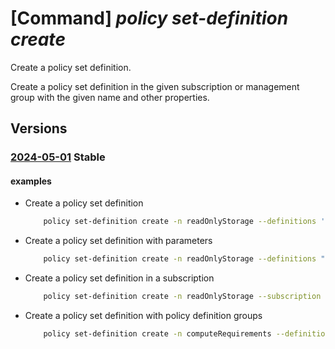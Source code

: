 # [Command] _policy set-definition create_

Create a policy set definition.

Create a policy set definition in the given subscription or management group with the given name and other properties.

## Versions

### [2024-05-01](/Resources/mgmt-plane/L3Byb3ZpZGVycy9taWNyb3NvZnQubWFuYWdlbWVudC9tYW5hZ2VtZW50Z3JvdXBzL3t9L3Byb3ZpZGVycy9taWNyb3NvZnQuYXV0aG9yaXphdGlvbi9wb2xpY3lzZXRkZWZpbml0aW9ucy97fQ==/2024-05-01.xml) **Stable**

<!-- mgmt-plane /providers/microsoft.management/managementgroups/{}/providers/microsoft.authorization/policysetdefinitions/{} 2024-05-01 -->
<!-- mgmt-plane /subscriptions/{}/providers/microsoft.authorization/policysetdefinitions/{} 2024-05-01 -->

#### examples

- Create a policy set definition
    ```bash
        policy set-definition create -n readOnlyStorage --definitions '[ { 'policyDefinitionId': '/subscriptions/{subscriptionId}/providers/Microsoft.Authorization/policyDefinitions/{policyDefinitionName}' } ]'
    ```

- Create a policy set definition with parameters
    ```bash
        policy set-definition create -n readOnlyStorage --definitions "[ { 'policyDefinitionId': '/subscriptions/{subscriptionId}/providers/Microsoft.Authorization/policyDefinitions/{policyDefinitionName}', 'parameters': { 'storageSku': { 'value': '[parameters(\'requiredSku\')]' } } }]" --params "{ 'requiredSku': { 'type': 'String' } }"
    ```

- Create a policy set definition in a subscription
    ```bash
        policy set-definition create -n readOnlyStorage --subscription {subscriptionName} --definitions "[ { 'policyDefinitionId': '/subscriptions/{subscriptionId}/providers/Microsoft.Authorization/policyDefinitions/{policyDefinitionName}' } ]"
    ```

- Create a policy set definition with policy definition groups
    ```bash
        policy set-definition create -n computeRequirements --definitions "[ { 'policyDefinitionId ': '/subscriptions/{subscriptionId}/providers/Microsoft.Authorization/policyDefinitions/storagePolicy', 'groupNames': [ 'CostSaving', 'Organizational' ] }, { 'policyDefinitionId': '/subscriptions/{subscriptionId}/providers/Microsoft.Authorization/policyDefinitions/tagPolicy', 'groupNames': [ 'Organizational' ] } ]" --definition-groups "[{ 'name': 'CostSaving' }, { 'name': 'Organizational' } ]"
    ```
